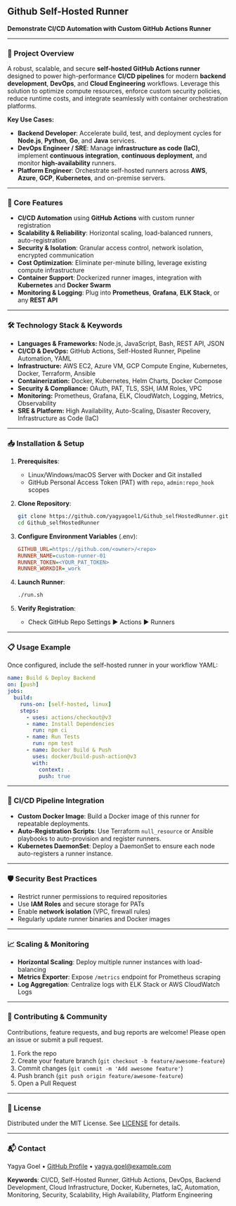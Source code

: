 ## Github Self-Hosted Runner

**Demonstrate CI/CD Automation with Custom GitHub Actions Runner**

---

### 🚀 Project Overview

A robust, scalable, and secure **self-hosted GitHub Actions runner** designed to power high-performance **CI/CD pipelines** for modern **backend development**, **DevOps**, and **Cloud Engineering** workflows. Leverage this solution to optimize compute resources, enforce custom security policies, reduce runtime costs, and integrate seamlessly with container orchestration platforms.

**Key Use Cases:**

* **Backend Developer**: Accelerate build, test, and deployment cycles for **Node.js**, **Python**, **Go**, and **Java** services.
* **DevOps Engineer / SRE**: Manage **infrastructure as code (IaC)**, implement **continuous integration**, **continuous deployment**, and monitor **high-availability** runners.
* **Platform Engineer**: Orchestrate self-hosted runners across **AWS**, **Azure**, **GCP**, **Kubernetes**, and on-premise servers.

---

### 🔑 Core Features

* **CI/CD Automation** using **GitHub Actions** with custom runner registration
* **Scalability & Reliability**: Horizontal scaling, load-balanced runners, auto-registration
* **Security & Isolation**: Granular access control, network isolation, encrypted communication
* **Cost Optimization**: Eliminate per-minute billing, leverage existing compute infrastructure
* **Container Support**: Dockerized runner images, integration with **Kubernetes** and **Docker Swarm**
* **Monitoring & Logging**: Plug into **Prometheus**, **Grafana**, **ELK Stack**, or any **REST API**

---

### 🛠️ Technology Stack & Keywords

* **Languages & Frameworks:** Node.js, JavaScript, Bash, REST API, JSON
* **CI/CD & DevOps:** GitHub Actions, Self-Hosted Runner, Pipeline Automation, YAML
* **Infrastructure:** AWS EC2, Azure VM, GCP Compute Engine, Kubernetes, Docker, Terraform, Ansible
* **Containerization:** Docker, Kubernetes, Helm Charts, Docker Compose
* **Security & Compliance:** OAuth, PAT, TLS, SSH, IAM Roles, VPC
* **Monitoring:** Prometheus, Grafana, ELK, CloudWatch, Logging, Metrics, Observability
* **SRE & Platform:** High Availability, Auto-Scaling, Disaster Recovery, Infrastructure as Code (IaC)

---

### 📥 Installation & Setup

1. **Prerequisites**:

   * Linux/Windows/macOS Server with Docker and Git installed
   * GitHub Personal Access Token (PAT) with `repo`, `admin:repo_hook` scopes

2. **Clone Repository**:

   ```bash
   git clone https://github.com/yagyagoel1/Github_selfHostedRunner.git
   cd Github_selfHostedRunner
   ```

3. **Configure Environment Variables** (.env):

   ```ini
   GITHUB_URL=https://github.com/<owner>/<repo>
   RUNNER_NAME=custom-runner-01
   RUNNER_TOKEN=<YOUR_PAT_TOKEN>
   RUNNER_WORKDIR=_work
   ```

4. **Launch Runner**:

   ```bash
   ./run.sh
   ```

5. **Verify Registration**:

   * Check GitHub Repo Settings ▶ Actions ▶ Runners

---

### 📋 Usage Example

Once configured, include the self-hosted runner in your workflow YAML:

```yaml
name: Build & Deploy Backend
on: [push]
jobs:
  build:
    runs-on: [self-hosted, linux]
    steps:
      - uses: actions/checkout@v3
      - name: Install Dependencies
        run: npm ci
      - name: Run Tests
        run: npm test
      - name: Docker Build & Push
        uses: docker/build-push-action@v3
        with:
          context: .
          push: true
```

---

### 🚥 CI/CD Pipeline Integration

* **Custom Docker Image**: Build a Docker image of this runner for repeatable deployments.
* **Auto-Registration Scripts**: Use Terraform `null_resource` or Ansible playbooks to auto-provision and register runners.
* **Kubernetes DaemonSet**: Deploy a DaemonSet to ensure each node auto-registers a runner instance.

---

### 🛡️ Security Best Practices

* Restrict runner permissions to required repositories
* Use **IAM Roles** and secure storage for PATs
* Enable **network isolation** (VPC, firewall rules)
* Regularly update runner binaries and Docker images

---

### 📈 Scaling & Monitoring

* **Horizontal Scaling**: Deploy multiple runner instances with load-balancing
* **Metrics Exporter**: Expose `/metrics` endpoint for Prometheus scraping
* **Log Aggregation**: Centralize logs with ELK Stack or AWS CloudWatch Logs

---

### 🤝 Contributing & Community

Contributions, feature requests, and bug reports are welcome! Please open an issue or submit a pull request.

1. Fork the repo
2. Create your feature branch (`git checkout -b feature/awesome-feature`)
3. Commit changes (`git commit -m 'Add awesome feature'`)
4. Push branch (`git push origin feature/awesome-feature`)
5. Open a Pull Request

---

### 📄 License

Distributed under the MIT License. See [LICENSE](LICENSE) for details.

---

### 📬 Contact

Yagya Goel • [GitHub Profile](https://github.com/yagyagoel1) • [yagya.goel@example.com](mailto:yagyagoel87@gmail.com)

**Keywords**: CI/CD, Self-Hosted Runner, GitHub Actions, DevOps, Backend Development, Cloud Infrastructure, Docker, Kubernetes, IaC, Automation, Monitoring, Security, Scalability, High Availability, Platform Engineering
